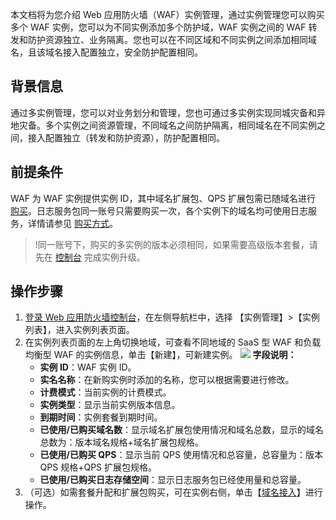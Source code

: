 本文档将为您介绍 Web 应用防火墙（WAF）实例管理，通过实例管理您可以购买多个 WAF 实例，您可以为不同实例添加多个防护域，WAF 实例之间的 WAF 转发和防护资源独立、业务隔离。您也可以在不同区域和不同实例之间添加相同域名，且该域名接入配置独立，安全防护配置相同。
## 背景信息
通过多实例管理，您可以对业务划分和管理，您也可通过多实例实现同城灾备和异地灾备。多个实例之间资源管理，不同域名之间防护隔离，相同域名在不同实例之间，接入配置独立（转发和防护资源），防护配置相同。

## 前提条件
WAF 为 WAF 实例提供实例 ID，其中域名扩展包、QPS 扩展包需已随域名进行 [购买](https://buy.cloud.tencent.com/buy/wsm)。日志服务包同一账号只需要购买一次，各个实例下的域名均可使用日志服务，详情请参见 [购买方式](https://cloud.tencent.com/document/product/627/47429)。
>!同一账号下，购买的多实例的版本必须相同，如果需要高级版本套餐，请先在 [控制台](https://console.cloud.tencent.com/guanjia/waf/overview) 完成实例升级。

## 操作步骤
1. [登录 Web 应用防火墙控制台](https://console.cloud.tencent.com/guanjia/tea-instance)，在左侧导航栏中，选择 【实例管理】>【实例列表】，进入实例列表页面。
2. 在实例列表页面的左上角切换地域，可查看不同地域的 SaaS 型 WAF 和负载均衡型 WAF 的实例信息，单击【新建】，可新建实例。
![](https://main.qcloudimg.com/raw/b20dd4b357fb96729b45facf73b160a0.png)
**字段说明：**
	- **实例 ID**：WAF 实例 ID。
	- **实名名称**：在新购实例时添加的名称，您可以根据需要进行修改。
	- **计费模式**：当前实例的计费模式。
	- **实例类型**：显示当前实例版本信息。
	- **到期时间**：实例套餐到期时间。
	- **已使用/已购买域名数**：显示域名扩展包使用情况和域名总数，显示的域名总数为：版本域名规格+域名扩展包规格。
	- **已使用/已购买 QPS**：显示当前 QPS 使用情况和总容量，总容量为：版本 QPS 规格+QPS 扩展包规格。
	- **已使用/已购买日志存储空间**：显示日志服务包已经使用量和总容量。
3. （可选）如需套餐升配和扩展包购买，可在实例右侧，单击【[域名接入](https://console.cloud.tencent.com/guanjia/instance/domain)】进行操作。



